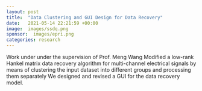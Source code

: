```yaml
---
layout: post
title:  "Data Clustering and GUI Design for Data Recovery"
date:   2021-05-14 22:21:59 +00:00
image:  images/ssdq.png
sponsor:  images/epri.png
categories: research
---
```

Work under under the supervision of Prof. Meng Wang
Modified a low-rank Hankel matrix data recovery algorithm for multi-channel electrical signals by
means of clustering the input dataset into different groups and processing them separately
We designed and revised a GUI for the data recovery model.